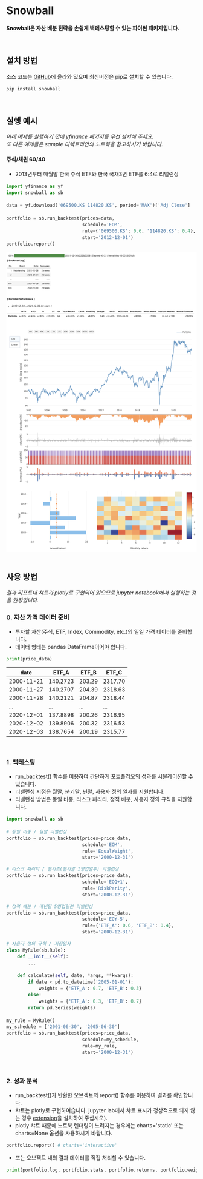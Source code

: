 # Snowball
**Snowball은 자산 배분 전략을 손쉽게 백테스팅할 수 있는 파이썬 패키지입니다.**

&nbsp;
## 설치 방법
소스 코드는 [GitHub](https://github.com/HongJunhyoung/Snowball)에 올라와 있으며 최신버전은 pip로 설치할 수 있습니다.
```sh
pip install snowball
```
&nbsp;
## 실행 예시
*아래 예제를 실행하기 전에 [yfinance 패키지](https://github.com/ranaroussi/yfinance)를 우선 설치해 주세요.*  
*또 다른 예제들은 sample 디렉토리안의 노트북을 참고하시기 바랍니다.*
&nbsp;
#### 주식/채권 60/40
- 2013년부터 매월말 한국 주식 ETF와 한국 국채3년 ETF를 6:4로 리밸런싱
```py
import yfinance as yf
import snowball as sb

data = yf.download('069500.KS 114820.KS', period='MAX')['Adj Close']

portfolio = sb.run_backtest(prices=data, 
                            schedule='EOM', 
                            rule={'069500.KS': 0.6, '114820.KS': 0.4},
                            start='2012-12-01')
portfolio.report()
```
![report_sample](./img/sample_report.png)
&nbsp;
## 사용 방법
*결과 리포트내 챠트가 plotly로 구현되어 있으므로 jupyter notebook에서 실행하는 것을 권장합니다.*
&nbsp;
### 0. 자산 가격 데이터 준비
- 투자할 자산(주식, ETF, Index, Commodity, etc.)의 일일 가격 데이터를 준비합니다.
- 데이터 형태는 pandas DataFrame이어야 합니다.
```py
print(price_data)
```
|date|ETF_A|ETF_B|ETF_C|
|---|---|---|---|
|2000-11-21|140.2723|203.29|2317.70|
|2000-11-27|140.2707|204.39|2318.63|
|2000-11-28|140.2121|204.87|2318.44|
|...|...|...|...|
|2020-12-01|137.8898|200.26|2316.95|
|2020-12-02|139.8906|200.32|2316.53|
|2020-12-03|138.7654|200.19|2315.77|
&nbsp;
### 1. 백테스팅
- run_backtest() 함수를 이용하여 간단하게 포트폴리오의 성과를 시뮬레이션할 수 있습니다.
- 리밸런싱 시점은 월말, 분기말, 년말, 사용자 정의 일자를 지원합니다.
- 리밸런싱 방법은 동일 비중, 리스크 패리티, 정적 배분, 사용자 정의 규칙을 지원합니다.
```py
import snowball as sb

# 동일 비중 / 월말 리밸런싱
portfolio = sb.run_backtest(prices=price_data, 
                            schedule='EOM', 
                            rule='EqualWeight',
                            start='2000-12-31')
```
```py
# 리스크 패리티 / 분기초(분기말 1영업일후) 리밸런싱 
portfolio = sb.run_backtest(prices=price_data, 
                            schedule='EOQ+1', 
                            rule='RiskParity',
                            start='2000-12-31')
```
```py
# 정적 배분 / 매년말 5영업일전 리밸런싱
portfolio = sb.run_backtest(prices=price_data, 
                            schedule='EOY-5', 
                            rule={'ETF_A': 0.6, 'ETF_B': 0.4},
                            start='2000-12-31')
```
```py
# 사용자 정의 규칙 / 지정일자
class MyRule(sb.Rule):
    def __init__(self):
        ...

    def calculate(self, date, *args, **kwargs):
        if date < pd.to_datetime('2005-01-01'):
            weights = {'ETF_A': 0.7, 'ETF_B': 0.3}
        else:
            weights = {'ETF_A': 0.3, 'ETF_B': 0.7}
        return pd.Series(weights)

my_rule = MyRule() 
my_schedule = ['2001-06-30', '2005-06-30']
portfolio = sb.run_backtest(prices=price_data, 
                            schedule=my_schedule,
                            rule=my_rule,
                            start='2000-12-31')
```
&nbsp;
### 2. 성과 분석
- run_backtest()가 반환한 오브젝트의 report() 함수를 이용하여 결과를 확인합니다.
- 챠트는 plotly로 구현하여습니다. jupyter lab에서 챠트 표시가 정상적으로 되지 않는 경우 [extension](https://www.npmjs.com/package/@jupyterlab/plotly-extension)을 설치하여 주십시오).
- plotly 챠트 때문에 노트북 렌더링이 느려지는 경우에는 charts='static' 또는 charts=None 옵션을 사용하시기 바랍니다.
```py
portfolio.report() # charts='interactive'
```

- 또는 오브젝트 내의 결과 데이터를 직접 처리할 수 있습니다.
```py
print(portfolio.log, portfolio.stats, portfolio.returns, portfolio.weights, portfolio.trades) 
```
